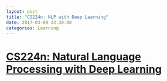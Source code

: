 ```yaml
---
layout: post
title: "CS224n: NLP with Deep Learning"
date: 2017-03-09 22:30:00
categories: Learning
---
```


# [CS224n: Natural Language Processing with Deep Learning](http://web.stanford.edu/class/cs224n/)



